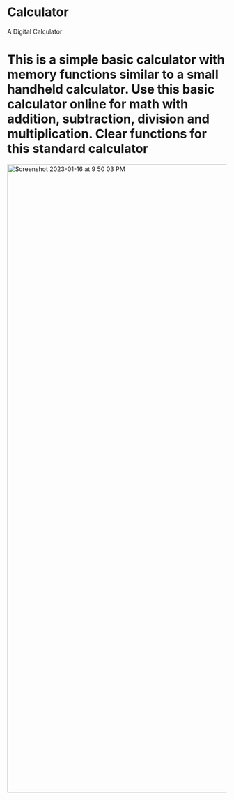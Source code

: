 # Calculator
A Digital Calculator

<h1>This is a simple basic calculator with memory functions similar to a small handheld calculator. Use this basic calculator online for math with addition, subtraction, division and multiplication. Clear functions for this standard calculator</h1>

<img width="1440" alt="Screenshot 2023-01-16 at 9 50 03 PM" src="https://user-images.githubusercontent.com/98460861/212724738-a3f76c85-38f9-4a3f-9277-fc0fd25ade7d.png">
